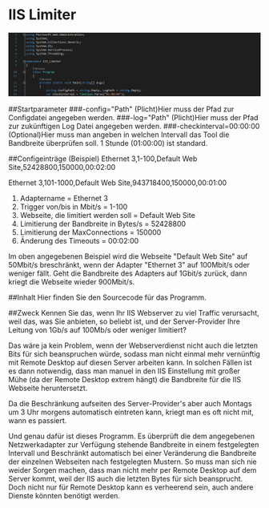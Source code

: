 ﻿# IIS Limiter
<p align="center">
  <img src="Screenshot.png">
</p>

##Startparameter
###-config="Path"
(Plicht)Hier muss der Pfad zur Configdatei angegeben werden.
###-log="Path"
(Plicht)Hier muss der Pfad zur zukünftigen Log Datei angegeben werden.
###-checkinterval=00:00:00
(Optional)Hier muss man angeben in welchen Intervall das Tool die Bandbreite überprüfen soll. 1 Stunde (01:00:00) ist standard.

##Configeinträge (Beispiel)
Ethernet 3,1-100,Default Web Site,52428800,150000,00:02:00

Ethernet 3,101-1000,Default Web Site,943718400,150000,00:01:00


1. Adaptername = Ethernet 3
2. Trigger von/bis in Mbit/s = 1-100
3. Webseite, die limitiert werden soll = Default Web Site
4. Limitierung der Bandbreite in Bytes/s = 52428800
5. Limitierung der MaxConnections = 150000
6. Änderung des Timeouts = 00:02:00

Im oben angegebenen Beispiel wird die Webseite "Default Web Site" auf 50Mbit/s breschränkt, wenn der Adapter "Ethernet 3" auf 100Mbit/s oder weniger fällt. Geht die Bandbreite des Adapters auf 1Gbit/s zurück, dann kriegt die Webseite wieder 900Mbit/s.

##Inhalt
Hier finden Sie den Sourcecode für das Programm.

##Zweck
Kennen Sie das, wenn Ihr IIS Webserver zu viel Traffic verursacht, weil das, was Sie anbieten, so beliebt ist, und der Server-Provider Ihre Leitung von 1Gb/s auf 100Mb/s oder weniger limitiert?

Das wäre ja kein Problem, wenn der Webserverdienst nicht auch die letzten Bits für sich beanspruchen würde, sodass man nicht einmal mehr vernünftig mit Remote Desktop auf diesen Server arbeiten kann. In solchen Fällen ist es dann notwendig, dass man manuel in den IIS Einstellung mit großer Mühe (da der Remote Desktop extrem hängt) die Bandbreite für die IIS Webseite heruntersetzt.

Da die Beschränkung aufseiten des Server-Provider's aber auch Montags um 3 Uhr morgens automatisch eintreten kann, kriegt man es oft nicht mit, wann es passiert.

Und genau dafür ist dieses Programm. Es überprüft die dem angegebenen Netzwerkadapter zur Verfügung stehende Bandbreite in einem festgelegten Intervall und Beschränkt automatisch bei einer Veränderung die Bandbreite der einzelnen Webseiten nach festgelegten Mustern. So muss man sich nie weider Sorgen machen, dass man nicht mehr per Remote Desktop auf dem Server kommt, weil der IIS auch die letzten Bytes für sich beansprucht. Doch nicht nur für Remote Desktop kann es verheerend sein, auch andere Dienste könnten benötigt werden.